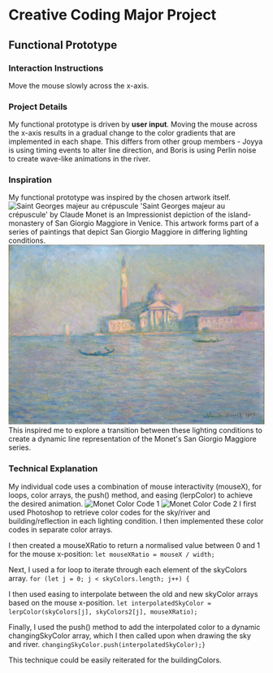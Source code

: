 # Creative Coding Major Project
## Functional Prototype

### Interaction Instructions
Move the mouse slowly across the x-axis.

### Project Details
My functional prototype is driven by **user input**.
Moving the mouse across the x-axis results in a gradual change to the color gradients that are implemented in each shape.
This differs from other group members - Joyya is using timing events to alter line direction, and Boris is using Perlin noise to create wave-like animations in the river. 

### Inspiration
My functional prototype was inspired by the chosen artwork itself. 
![Saint Georges majeur au crépuscule](readmeImages/Saint-Georges_majeur_au_crépuscule.jpeg)
'Saint Georges majeur au crépuscule' by Claude Monet is an Impressionist depiction of the island-monastery of San Giorgio Maggiore in Venice. This artwork forms part of a series of paintings that depict San Giorgio Maggiore in differing lighting conditions.
![San Giorgio Maggiore](readmeImages/San_Giorgio_Maggiore.jpeg)
This inspired me to explore a transition between these lighting conditions to create a dynamic line representation of the Monet's San Giorgio Maggiore series.

### Technical Explanation
My individual code uses a combination of mouse interactivity (mouseX), for loops, color arrays, the push() method, and easing (lerpColor) to achieve the desired animation.
![Monet Color Code 1](readmeImages/monet_colorcode_1.png)
![Monet Color Code 2](readmeImages/monet_colorcode_2.png)
I first used Photoshop to retrieve color codes for the sky/river and building/reflection in each lighting condition. I then implemented these color codes in separate color arrays.

I then created a mouseXRatio to return a normalised value between 0 and 1 for the mouse x-position:
`let mouseXRatio = mouseX / width;`

Next, I used a for loop to iterate through each element of the skyColors array. 
`for (let j = 0; j < skyColors.length; j++) {`

I then used easing to interpolate between the old and new skyColor arrays based on the mouse x-position.
`let interpolatedSkyColor = lerpColor(skyColors[j], skyColors2[j], mouseXRatio);`

Finally, I used the push() method to add the interpolated color to a dynamic changingSkyColor array, which I then called upon when drawing the sky and river.
`changingSkyColor.push(interpolatedSkyColor);}`

This technique could be easily reiterated for the buildingColors.
